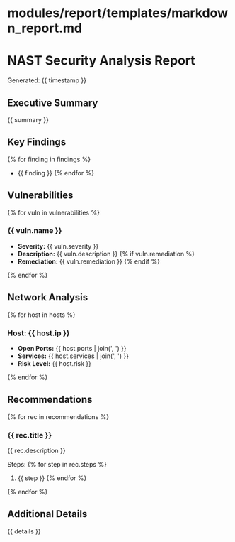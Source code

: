 # modules/report/templates/markdown_report.md
# NAST Security Analysis Report
Generated: {{ timestamp }}

## Executive Summary
{{ summary }}

## Key Findings
{% for finding in findings %}
- {{ finding }}
{% endfor %}

## Vulnerabilities
{% for vuln in vulnerabilities %}
### {{ vuln.name }}
- **Severity:** {{ vuln.severity }}
- **Description:** {{ vuln.description }}
{% if vuln.remediation %}
- **Remediation:** {{ vuln.remediation }}
{% endif %}

{% endfor %}

## Network Analysis
{% for host in hosts %}
### Host: {{ host.ip }}
- **Open Ports:** {{ host.ports | join(', ') }}
- **Services:** {{ host.services | join(', ') }}
- **Risk Level:** {{ host.risk }}

{% endfor %}

## Recommendations
{% for rec in recommendations %}
### {{ rec.title }}
{{ rec.description }}

Steps:
{% for step in rec.steps %}
1. {{ step }}
{% endfor %}

{% endfor %}

## Additional Details
{{ details }}
